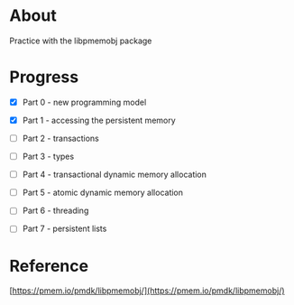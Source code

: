 # About
Practice with the libpmemobj package

# Progress
- [x] Part 0 - new programming model

- [x] Part 1 - accessing the persistent memory

- [ ] Part 2 - transactions

- [ ] Part 3 - types

- [ ] Part 4 - transactional dynamic memory allocation

- [ ] Part 5 - atomic dynamic memory allocation

- [ ] Part 6 - threading

- [ ] Part 7 - persistent lists

# Reference
[https://pmem.io/pmdk/libpmemobj/](https://pmem.io/pmdk/libpmemobj/)
